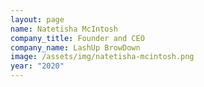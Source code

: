 ```yaml
---
layout: page
name: Natetisha McIntosh
company_title: Founder and CEO
company_name: LashUp BrowDown
image: /assets/img/natetisha-mcintosh.png
year: "2020"
---
```

